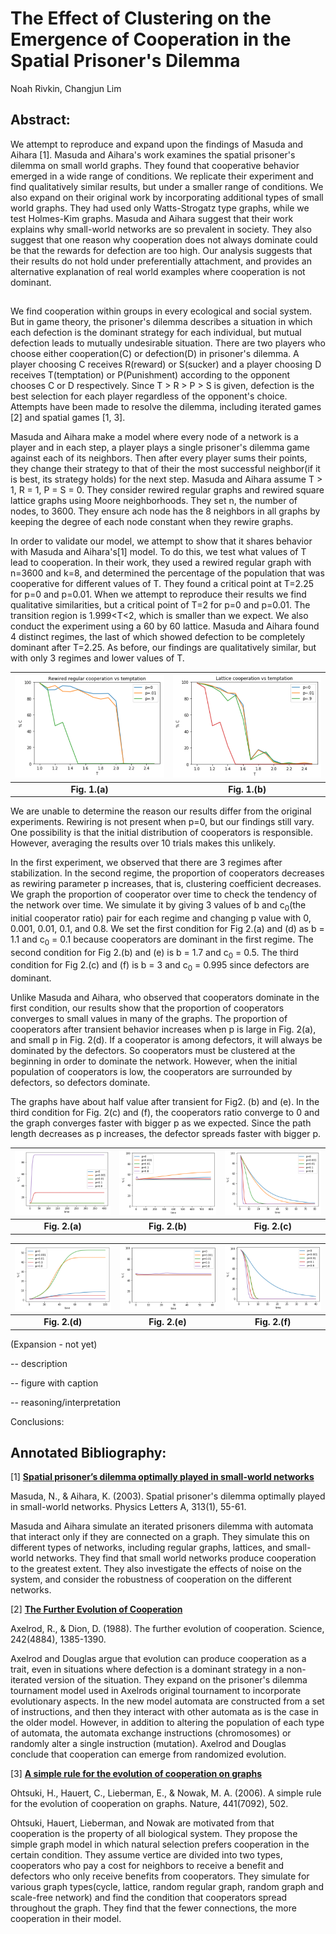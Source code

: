 # The Effect of Clustering on the Emergence of Cooperation in the Spatial Prisoner's Dilemma

Noah Rivkin, Changjun Lim

## Abstract:

We attempt to reproduce and expand upon the findings of Masuda and Aihara [1]. Masuda and Aihara's work examines the spatial prisoner's dilemma on small world graphs. They found that cooperative behavior emerged in a wide range of conditions. We replicate their experiment and find qualitatively similar results, but under a smaller range of conditions. We also expand on their original work by incorporating additional types of small world graphs. They had used only Watts-Strogatz type graphs, while we test Holmes-Kim graphs. Masuda and Aihara suggest that their work explains why small-world networks are so prevalent in society. They also suggest that one reason why cooperation does not always dominate could be that the rewards for defection are too high. Our analysis suggests that their results do not hold under preferentially attachment, and provides an alternative explanation of real world examples where cooperation is not dominant.


## 

We find cooperation within groups in every ecological and social system. But in game theory, the prisoner's dilemma describes a situation in which each defection is the dominant strategy for each individual, but mutual defection leads to mutually undesirable situation. There are two players who choose either cooperation(C) or defection(D) in prisoner's dilemma. A player choosing C receives R(reward) or S(sucker) and a player choosing D receives T(temptation) or P(Punishment) according to the opponent chooses C or D respectively. Since T > R > P > S is given, defection is the best selection for each player regardless of the opponent's choice. Attempts have been made to resolve the dilemma, including iterated games [2] and spatial games [1, 3].

Masuda and Aihara make a model where every node of a network is a player and in each step, a player plays a single prisoner's dilemma game against each of its neighbors. Then after every player sums their points, they change their strategy to that of their the most successful neighbor(if it is best, its strategy holds) for the next step. Masuda and Aihara assume T > 1, R = 1, P = S = 0. They consider rewired regular graphs and rewired square lattice graphs using Moore neighborhoods. They set n, the number of nodes, to 3600. They ensure ach node has the 8 neighbors in all graphs by keeping the degree of each node constant when they rewire graphs. 


In order to validate our model, we attempt to show that it shares behavior with Masuda and Aihara's[1] model. To do this, we test what values of T lead to cooperation. In their work, they used a rewired regular graph with n=3600 and k=8, and determined the percentage of the population that was cooperative for different values of T. They found a critical point at T=2.25 for p=0 and p=0.01. When we attempt to reproduce their results we find qualitative similarities, but a critical point of T=2 for p=0 and p=0.01. The transition region is 1.999<T<2, which is smaller than we expect. We also conduct the experiment using a 60 by 60 lattice. Masuda and Aihara found 4 distinct regimes, the last of which showed defection to be completely dominant after T=2.25. As before, our findings are qualitatively similar, but with only 3 regimes and lower values of T. 

| ![figure1_a](images/fig1_a.png "Fig. 1.(a)") | ![figure1_b](images/fig1_b.png "Fig. 1.(b)") |
|:----------:|:----------:|
| **Fig. 1.(a)** | **Fig. 1.(b)** |

We are unable to determine the reason our results differ from the original experiments. Rewiring is not present when p=0, but our findings still vary. One possibility is that the initial distribution of cooperators is responsible. However, averaging the results over 10 trials makes this unlikely.


 
In the first experiment, we observed that there are 3 regimes after stabilization. In the second regime, the proportion of cooperators decreases as rewiring parameter p increases, that is, clustering coefficient decreases. We graph the proportion of cooperator over time to check the tendency of the network over time. We simulate it by giving 3 values of b and c<sub>0</sub>(the initial cooperator ratio) pair for each regime and changing p value with 0, 0.001, 0.01, 0.1, and 0.8. We set the first condition for Fig 2.(a) and (d) as b = 1.1 and c<sub>0</sub> = 0.1 because cooperators are dominant in the first regime. The second condition for Fig 2.(b) and (e) is b = 1.7 and c<sub>0</sub> = 0.5. The third condition for Fig 2.(c) and (f) is b = 3 and c<sub>0</sub> = 0.995 since defectors are dominant.
 
Unlike Masuda and Aihara, who observed that cooperators dominate in the first condition, our results show that the proportion of cooperators converges to small values in many of the graphs. The proportion of cooperators after transient behavior increases when p is large in Fig. 2(a), and small p in Fig. 2(d). If a cooperator is among defectors, it will always be dominated by the defectors. So cooperators must be clustered at the beginning in order to dominate the network. However, when the initial population of cooperators is low, the cooperators are surrounded by defectors, so defectors dominate.

The graphs have about half value after transient for Fig2. (b) and (e). 
In the third condition for Fig. 2(c) and (f), the cooperators ratio converge to 0 and the graph converges faster with bigger p as we expected. Since the path length decreases as p increases, the defector spreads faster with bigger p.

| ![figure2_a](images/fig2_a.png "Fig. 2.(a)") | ![figure2_b](images/fig2_b.png "Fig. 2.(b)") | ![figure2_c](images/fig2_c.png "Fig. 2.(c)") |
|:----------:|:----------:|:----------:|
| **Fig. 2.(a)** | **Fig. 2.(b)** | **Fig. 2.(c)** |

| ![figure2_d](images/fig2_d.png "Fig. 2.(d)") | ![figure2_e](images/fig2_e.png "Fig. 2.(e)") | ![figure2_f](images/fig2_f.png "Fig. 2.(f)") |
|:----------:|:----------:|:----------:|
| **Fig. 2.(d)** | **Fig. 2.(e)** | **Fig. 2.(f)** |


(Expansion - not yet)

-- description

-- figure with caption

-- reasoning/interpretation

Conclusions:


## Annotated Bibliography:

[1] [**Spatial prisoner’s dilemma optimally played in small-world networks**](http://www.sciencedirect.com/science/article/pii/S0375960103006935#bBIB002)

Masuda, N., & Aihara, K. (2003). Spatial prisoner's dilemma optimally played in small-world networks. Physics Letters A, 313(1), 55-61.

Masuda and Aihara simulate an iterated prisoners dilemma with automata that interact only if they are connected on a graph. They simulate this on different types of networks, including regular graphs, lattices, and small-world networks. They find that small world networks produce cooperation to the greatest extent. They also investigate the effects of noise on the system, and consider the robustness of cooperation on the different networks.

[2] [**The Further Evolution of Cooperation**](http://www.jstor.org/stable/1702320)

Axelrod, R., & Dion, D. (1988). The further evolution of cooperation. Science, 242(4884), 1385-1390.

Axelrod and Douglas argue that evolution can produce cooperation as a trait, even in situations where defection is a dominant strategy in a non-iterated version of the situation. They expand on the prisoner's dilemma tournament model used in Axelrods original tournament to incorporate evolutionary aspects. In the new model automata are constructed from a set of instructions, and then they interact with other automata as is the case in the older model. However, in addition to altering the population of each type of automata, the automata exchange instructions (chromosomes) or randomly alter a single instruction (mutation). Axelrod and Douglas conclude that cooperation can emerge from randomized evolution.

[3] [**A simple rule for the evolution of cooperation on graphs**](https://www.ncbi.nlm.nih.gov/pmc/articles/PMC2430087/)

Ohtsuki, H., Hauert, C., Lieberman, E., & Nowak, M. A. (2006). A simple rule for the evolution of cooperation on graphs. Nature, 441(7092), 502.

Ohtsuki, Hauert, Lieberman, and Nowak are motivated from that cooperation is the property of all biological system. They propose the simple graph model in which natural selection prefers cooperation in the certain condition. They assume vertice are divided into two types, cooperators who pay a cost for neighbors to receive a benefit and defectors who only receive benefits from cooperators. They simulate for various graph types(cycle, lattice, random regular graph, random graph and scale-free network) and find the condition that cooperators spread throughout the graph. They find that the fewer connections, the more cooperation in their model.
